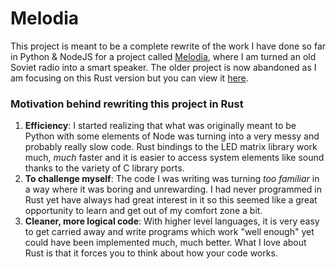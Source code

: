 # Melodia
This project is meant to be a complete rewrite of the work I have done so far in Python & NodeJS for a project called [Melodia](https://gagikamaryan.com/melodya/), where I am turned an old Soviet radio into a smart speaker. The older project is now abandoned as I am focusing on this Rust version but you can view it [here](https://github.com/gagik/melodia-python-node).

### Motivation behind rewriting this project in Rust
1. **Efficiency**: I started realizing that what was originally meant to be Python with some elements of Node was turning into a very messy and probably really slow code. Rust bindings to the LED matrix library work much, *much* faster and it is easier to access system elements like sound thanks to the variety of C library ports.
2. **To challenge myself**: The code I was writing was turning *too familiar* in a way where it was boring and unrewarding. I had never programmed in Rust yet have always had great interest in it so this seemed like a great opportunity to learn and get out of my comfort zone a bit.
3. **Cleaner, more logical code**: With higher level languages, it is very easy to get carried away and write programs which work "well enough" yet could have been implemented much, much better. What I love about Rust is that it forces you to think about how your code works.

